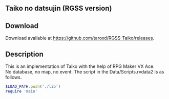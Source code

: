 Taiko no datsujin (RGSS version) 
------

## Download ##
 
Download available at <https://github.com/taroxd/RGSS-Taiko/releases>.

## Description ##

This is an implementation of Taiko with the help of RPG Maker VX Ace.  
No database, no map, no event.
The script in the Data/Scripts.rvdata2 is as follows.

```ruby
$LOAD_PATH.push('./lib')
require 'main'
```